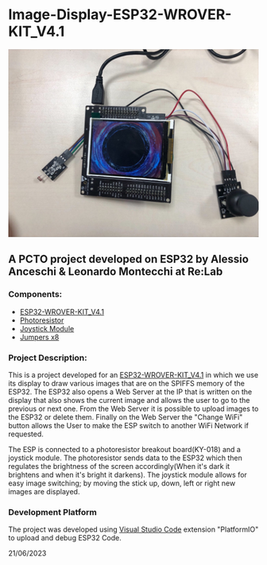 # Image-Display-ESP32-WROVER-KIT_V4.1
![Picture of the finished project](./assets/project.jpg)

## A PCTO project developed on ESP32 by Alessio Anceschi &amp; Leonardo Montecchi at Re:Lab

### Components:

- [ESP32-WROVER-KIT_V4.1](https://docs.espressif.com/projects/esp-idf/en/latest/esp32/hw-reference/esp32/get-started-wrover-kit.html)
- [Photoresistor](https://arduinomodules.info/ky-018-photoresistor-module/)
- [Joystick Module](https://it.aliexpress.com/i/32993873615.html)
- [Jumpers x8](https://www.amazon.com/GenBasic-Piece-Female-Jumper-Wires/dp/B01L5ULRUAl)

### Project Description:
This is a project developed for an [ESP32-WROVER-KIT_V4.1](https://docs.espressif.com/projects/esp-idf/en/latest/esp32/hw-reference/esp32/get-started-wrover-kit.html) in which we use its display to draw various images that are on the SPIFFS memory of the ESP32. The ESP32 also opens a Web Server at the IP that is written on the display that also shows the current image and allows the user to go to the previous or next one. From the Web Server it is possible to upload images to the ESP32 or delete them. Finally on the Web Server the "Change WiFi" button allows the User to make the ESP switch to another WiFi Network if requested.

The ESP is connected to a photoresistor breakout board(KY-018) and a joystick module. The photoresistor sends data to the ESP32 which then regulates the brightness of the screen accordingly(When it's dark it brightens and when it's bright it darkens). The joystick module allows for easy image switching; by moving the stick up, down, left or right new images are displayed.

### Development Platform
The project was developed using [Visual Studio Code](https://code.visualstudio.com/) extension "PlatformIO" to upload and debug ESP32 Code.

21/06/2023